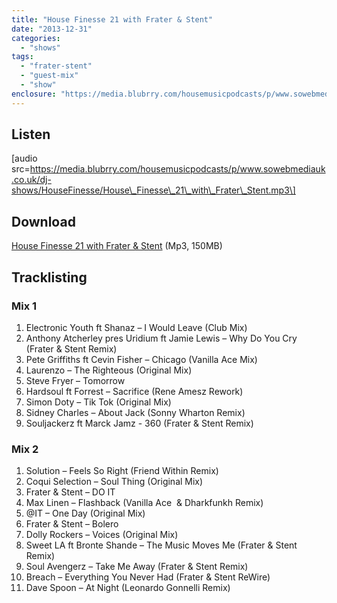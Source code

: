 ```yaml
---
title: "House Finesse 21 with Frater & Stent"
date: "2013-12-31"
categories: 
  - "shows"
tags: 
  - "frater-stent"
  - "guest-mix"
  - "show"
enclosure: "https://media.blubrry.com/housemusicpodcasts/p/www.sowebmediauk.co.uk/dj-shows/HouseFinesse/House_Finesse_21_with_Frater_Stent.mp3 0 audio/mpeg "
---
```


## Listen

\[audio src=https://media.blubrry.com/housemusicpodcasts/p/www.sowebmediauk.co.uk/dj-shows/HouseFinesse/House\_Finesse\_21\_with\_Frater\_Stent.mp3\]

## Download

[House Finesse 21 with Frater & Stent](https://media.blubrry.com/housemusicpodcasts/p/www.sowebmediauk.co.uk/dj-shows/HouseFinesse/House_Finesse_21_with_Frater_Stent.mp3) (Mp3, 150MB)

## Tracklisting

### Mix 1

1. Electronic Youth ft Shanaz – I Would Leave (Club Mix)
2. Anthony Atcherley pres Uridium ft Jamie Lewis – Why Do You Cry (Frater & Stent Remix)
3. Pete Griffiths ft Cevin Fisher – Chicago (Vanilla Ace Mix)
4. Laurenzo – The Righteous (Original Mix)
5. Steve Fryer – Tomorrow
6. Hardsoul ft Forrest – Sacrifice (Rene Amesz Rework)
7. Simon Doty – Tik Tok (Original Mix)
8. Sidney Charles – About Jack (Sonny Wharton Remix)
9. Souljackerz ft Marck Jamz - 360 (Frater & Stent Remix)

### Mix 2

1. Solution – Feels So Right (Friend Within Remix)
2. Coqui Selection – Soul Thing (Original Mix)
3. Frater & Stent – DO IT
4. Max Linen – Flashback (Vanilla Ace  & Dharkfunkh Remix)
5. @IT – One Day (Original Mix)
6. Frater & Stent – Bolero
7. Dolly Rockers – Voices (Original Mix)
8. Sweet LA ft Bronte Shande – The Music Moves Me (Frater & Stent Remix)
9. Soul Avengerz – Take Me Away (Frater & Stent Remix)
10. Breach – Everything You Never Had (Frater & Stent ReWire)
11. Dave Spoon – At Night (Leonardo Gonnelli Remix)
